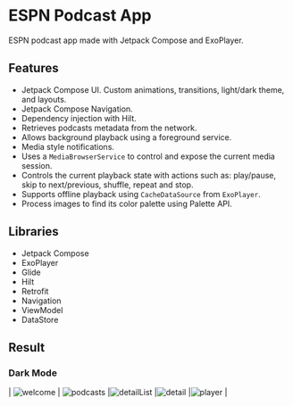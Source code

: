 # ESPN Podcast App

ESPN podcast app made with Jetpack Compose and ExoPlayer.

## Features

- Jetpack Compose UI. Custom animations, transitions, light/dark theme, and layouts.
- Jetpack Compose Navigation.
- Dependency injection with Hilt.
- Retrieves podcasts metadata from the network.
- Allows background playback using a foreground service.
- Media style notifications.
- Uses a `MediaBrowserService` to control and expose the current media session.
- Controls the current playback state with actions such as: play/pause, skip to next/previous, shuffle, repeat and stop.
- Supports offline playback using `CacheDataSource` from `ExoPlayer`.
- Process images to find its color palette using Palette API.

## Libraries

- Jetpack Compose
- ExoPlayer
- Glide
- Hilt
- Retrofit
- Navigation
- ViewModel
- DataStore

## Result

### Dark Mode
| ![welcome](demo/s1.png) | ![podcasts](demo/s2.png) |![detailList](demo/s3.png) |![detail](demo/s4.png) |![player](demo/s5.png) |
